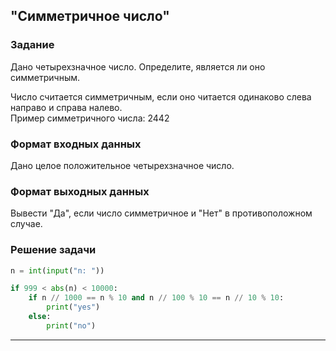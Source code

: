 ## "Симметричное число"

### Задание

Дано четырехзначное число. Определите, является ли оно симметричным.

Число считается симметричным, если оно читается одинаково слева направо и справа налево. \
Пример симметричного числа: 2442

### Формат входных данных

Дано целое положительное четырехзначное число.

### Формат выходных данных

Вывести "Да", если число симметричное и "Нет" в противоположном случае.

### Решение задачи

```python
n = int(input("n: "))

if 999 < abs(n) < 10000:
    if n // 1000 == n % 10 and n // 100 % 10 == n // 10 % 10:
        print("yes")
    else:
        print("no")
```

---
